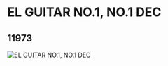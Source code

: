 # EL GUITAR NO.1, NO.1 DEC
## 11973
![EL GUITAR NO.1, NO.1 DEC](https://lc-www-live-s.legocdn.com/media/bricks/5/2/6018580.jpg)